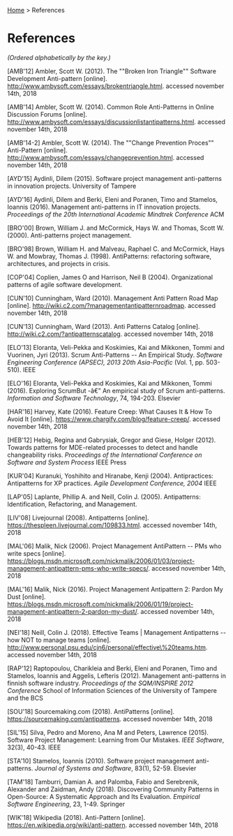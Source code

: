 [Home](README.md) > References
# References

_(Ordered alphabetically by the key.)_

[AMB'12] Ambler, Scott W. (2012). The ""Broken Iron Triangle"" Software Development Anti-pattern [online]. http://www.ambysoft.com/essays/brokentriangle.html. accessed november 14th, 2018

[AMB'14] Ambler, Scott W. (2014). Common Role Anti-Patterns in Online Discussion Forums [online]. http://www.ambysoft.com/essays/discussionlistantipatterns.html. accessed november 14th, 2018

[AMB'14-2] Ambler, Scott W. (2014). The ""Change Prevention Proces"" Anti-Pattern [online]. http://www.ambysoft.com/essays/changeprevention.html. accessed november 14th, 2018

[AYD'15] Aydinli, Dilem (2015). Software project management anti-patterns in innovation projects. University of Tampere

[AYD'16] Aydinli, Dilem and Berki, Eleni and Poranen, Timo and Stamelos, Ioannis (2016). Management anti-patterns in IT innovation projects. *Proceedings of the 20th International Academic Mindtrek Conference* ACM

[BRO'00] Brown, William J. and McCormick, Hays W. and Thomas, Scott W. (2000). Anti-patterns project management. 

[BRO'98] Brown, William H. and Malveau, Raphael C. and McCormick, Hays W. and Mowbray, Thomas J. (1998). AntiPatterns: refactoring software, architectures, and projects in crisis. 

[COP'04] Coplien, James O and Harrison, Neil B (2004). Organizational patterns of agile software development. 

[CUN'10] Cunningham, Ward (2010). Management Anti Pattern Road Map [online]. http://wiki.c2.com/?managementantipatternroadmap. accessed november 14th, 2018

[CUN'13] Cunningham, Ward (2013). Anti Patterns Catalog [online]. http://wiki.c2.com/?antipatternscatalog. accessed november 14th, 2018

[ELO'13] Eloranta, Veli-Pekka and Koskimies, Kai and Mikkonen, Tommi and Vuorinen, Jyri (2013). Scrum Anti-Patterns -- An Empirical Study. *Software Engineering Conference (APSEC), 2013 20th Asia-Pacific* (Vol. 1, pp. 503-510). IEEE

[ELO'16] Eloranta, Veli-Pekka and Koskimies, Kai and Mikkonen, Tommi (2016). Exploring ScrumBut -â€” An empirical study of Scrum anti-patterns. *Information and Software Technology*, 74, 194-203. Elsevier

[HAR'16] Harvey, Kate (2016). Feature Creep: What Causes It & How To Avoid It [online]. https://www.chargify.com/blog/feature-creep/. accessed november 14th, 2018

[HEB'12] Hebig, Regina and Gabrysiak, Gregor and Giese, Holger (2012). Towards patterns for MDE-related processes to detect and handle changeability risks. *Proceedings of the International Conference on Software and System Process* IEEE Press

[KUR'04] Kuranuki, Yoshihito and Hiranabe, Kenji (2004). Antipractices: Antipatterns for XP practices. *Agile Development Conference, 2004* IEEE

[LAP'05] Laplante, Phillip A. and Neill, Colin J. (2005). Antipatterns: Identification, Refactoring, and Management. 

[LIV'08] Livejournal (2008). Antipatterns [online]. https://thespleen.livejournal.com/109833.html. accessed november 14th, 2018

[MAL'06] Malik, Nick (2006). Project Management AntiPattern -- PMs who write specs [online]. https://blogs.msdn.microsoft.com/nickmalik/2006/01/03/project-management-antipattern-pms-who-write-specs/. accessed november 14th, 2018

[MAL'16] Malik, Nick (2016). Project Management Antipattern 2: Pardon My Dust [online]. https://blogs.msdn.microsoft.com/nickmalik/2006/01/19/project-management-antipattern-2-pardon-my-dust/. accessed november 14th, 2018

[NEI'18] Neill, Colin J. (2018). Effective Teams | Management Antipatterns -- how NOT to manage teams [online]. http://www.personal.psu.edu/cjn6/personal/effective\%20teams.htm. accessed november 14th, 2018

[RAP'12] Raptopoulou, Charikleia and Berki, Eleni and Poranen, Timo and Stamelos, Ioannis and Aggelis, Lefteris (2012). Management anti-patterns in finnish software industry. *Proceedings of the SQM/INSPIRE 2012 Conference* School of Information Sciences of the University of Tampere and the BCS

[SOU'18] Sourcemaking.com (2018). AntiPatterns [online]. https://sourcemaking.com/antipatterns. accessed november 14th, 2018

[SIL'15] Silva, Pedro and Moreno, Ana M and Peters, Lawrence (2015). Software Project Management: Learning from Our Mistakes. *IEEE Software*, 32(3), 40-43. IEEE

[STA'10] Stamelos, Ioannis (2010). Software project management anti-patterns. *Journal of Systems and Software*, 83(1), 52-59. Elsevier

[TAM'18] Tamburri, Damian A. and Palomba, Fabio and Serebrenik, Alexander and Zaidman, Andy (2018). Discovering Community Patterns in Open-Source: A Systematic Approach and Its Evaluation. *Empirical Software Engineering*, 23, 1-49. Springer

[WIK'18] Wikipedia (2018). Anti-Pattern [online]. https://en.wikipedia.org/wiki/anti-pattern. accessed november 14th, 2018
